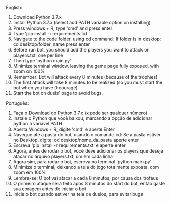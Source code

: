 English:

1. Download Python 3.7.x
2. Install Python 3.7.x (select add PATH variable option on installing)
3. Press windows + R, type 'cmd' and press enter
4. Type 'pip install -r requirements.txt'
5. Navigate to the code folder, using cd command:
    If folder is in desktop:
        cd desktop/folder_name
        press enter
6. Before run bot, you should add the players you want to attack on players.txt, one per line
7. Then type 'python main.py'
8. Minimize terminal window, leaving the game page fully exposed, with zoom on 100%
9. Remember: Bot will attack every 8 minutes (because of the trophies)
10. The first attack will take 8 minutes to be realized (so you must start the bot when you have 0 courage)
11. Start the bot on duels' page to avoid bugs.

Português:

1. Faça o Download do Python 3.7.x (x pode ser qualquer número)
2. Instale o Python que você baixou, marcando a opção de adicionar python à variável PATH
3. Aperta Windows + R, digite 'cmd' e aperte Enter
4. Navegue até a pasta do bot, usando o comando cd:
    Se a pasta estiver no Desktop, digite:
        cd desktop/nome_da_pasta
        aperte enter
5. Escreva 'pip install -r requirements.txt' e aperte enter
6. Agora, antes de rodar o bot, você deve adicionar os players que deseja atacar no arquivo players.txt, um em cada linha
7. Agora sim, para rodar o bot, escreva no terminal 'python main.py'
8. Minimize o terminal, deixando a tela do jogo totalmente exposta, com zoom em 100%
9. Lembre-se: O bot vai atacar a cada 8 minutos, por causa dos troféus
10. O primeiro ataque será feito após 8 minutos do start do bot, então gaste sua coragem antes de iniciar o bot
11. Inicie o bot quando estiver na tela de duelos, para evitar bugs